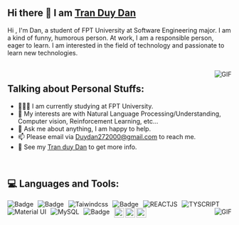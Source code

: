 

## Hi there 👋 I am [Tran Duy Dan](https://github.com/DuyDan2706)

<div>
 <p >
   Hi , I'm Dan, a student of FPT University at Software Engineering major. I am a kind of funny, humorous person. At work, I am a responsible person, eager to learn. I am interested in the field of technology and passionate to learn new technologies.
</p>
</div>

<br />

<img align="right" alt="GIF" src="https://cdn.dribbble.com/users/1928646/screenshots/4884082/untitled-1.gif" />

## **Talking about Personal Stuffs:**

- 👨🏽‍💻 I am currently studying at FPT University.
- 🤔 My interests are with Natural Language Processing/Understanding, Computer vision, Reinforcement Learning, etc...
- 💬 Ask me about anything, I am happy to help.
- 📫 Please email via Duydan272000@gmail.com to reach me.
- 📝 See my [Tran duy Dan](...) to get more info.

<br />

## :computer: **Languages and Tools:**  

<img alt="Badge" style="float: left; margin-right: 10px;"  src="https://img.shields.io/badge/html5%20-%23E34F26.svg?&style=for-the-badge&logo=html5&logoColor=white"/>
 <img alt="Badge" style="float: left; margin-right: 10px;"  src="https://img.shields.io/badge/css3%20-%231572B6.svg?&style=for-the-badge&logo=css3&logoColor=white"/> 
 <img alt="Taiwindcss" style="float: left; margin-right: 10px;"  src="https://img.shields.io/badge/tailwindcss%20-%2338B2AC.svg?&style=for-the-badge&logo=tailwind-css&logoColor=white"/>
 <img alt="Badge" style="float: left; margin-right: 10px;"  src="https://img.shields.io/badge/javascript%20-%23323330.svg?&style=for-the-badge&logo=javascript&logoColor=%23F7DF1E"/>
 <img alt="REACTJS" style="float: left; margin-right: 10px;" src="https://img.shields.io/badge/react%20-%2320232a.svg?&style=for-the-badge&logo=react&logoColor=%2361DAFB"/> 
 <img  alt="TYSCRIPT" style="float: left; margin-right: 10px;" src="https://img.shields.io/badge/typescript%20-%23007ACC.svg?&style=for-the-badge&logo=typescript&logoColor=white"/>
 <img  alt="Material UI" style="float: left; margin-right: 10px;" src="https://img.shields.io/badge/material%20ui%20-%230081CB.svg?&style=for-the-badge&logo=material-ui&logoColor=white"/>
<img alt="MySQL" style="float: left; margin-right: 10px;" src="https://img.shields.io/badge/MySQL-00000F?style=for-the-badge&logo=mysql&logoColor=white"/>
<img alt="Badge" style="float: left; margin-right: 10px;"  src="https://img.shields.io/badge/git%20-%23F05033.svg?&style=for-the-badge&logo=git&logoColor=white"/>  

<img align="right" alt="GIF" src="https://camo.githubusercontent.com/2309797487e5e969659a3b545c96151807b04120a9cc2985f632ec94ba00c9f3/68747470733a2f2f6d656469612e67697068792e636f6d2f6d656469612f53576f536b4e36447854737a71494b4571762f67697068792e676966" />


<a href="https://www.instagram.com/duydan2706/?fbclid=IwAR3cbwIlSrygZxYWUJ7yW_E3-MytAa6ZMuO2lwjfnocFMN9j7crfhg6JfNc">
  <img align="left" alt="Dan's Instagram" width="22px" src="https://cdn.jsdelivr.net/npm/simple-icons@v3/icons/instagram.svg" />
</a>
<a href="https://github.com/DuyDan2706">
  <img align="left" alt="Dan's Github" width="22px" src="https://cdn.jsdelivr.net/npm/simple-icons@v3/icons/github.svg" />
</a>
<a href="https://www.facebook.com/duydan272000">
  <img align="left" alt="TFacebook" width="22px" src="https://cdn.jsdelivr.net/npm/simple-icons@v3/icons/facebook.svg"/>
</a>
<br />
<br />
<br />





